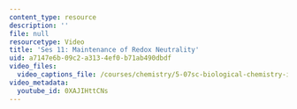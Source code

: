 ```yaml
---
content_type: resource
description: ''
file: null
resourcetype: Video
title: 'Ses 11: Maintenance of Redox Neutrality'
uid: a7147e6b-09c2-a313-4ef0-b71ab490dbdf
video_files:
  video_captions_file: /courses/chemistry/5-07sc-biological-chemistry-i-fall-2013/resource-index/ses-11-maintenance-of-redox-neutrality/0XAJIHttCNs.vtt
video_metadata:
  youtube_id: 0XAJIHttCNs
---
```

